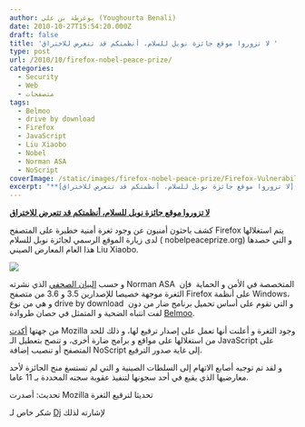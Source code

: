 ```yaml
---
author: يوغرطة بن علي (Youghourta Benali)
date: 2010-10-27T15:54:20.000Z
draft: false
title: 'لا تزوروا موقع جائزة نوبل للسلام، أنظمتكم قد تتعرض للاختراق '
type: post
url: /2010/10/firefox-nobel-peace-prize/
categories:
  - Security
  - Web
  - متصفحات
tags:
  - Belmoo
  - drive by download
  - Firefox
  - JavaScript
  - Liu Xiaobo
  - Nobel
  - Norman ASA
  - NoScript
coverImage: /static/images/firefox-nobel-peace-prize/Firefox-Vulnerability.jpg
excerpt: "**[لا تزوروا موقع جائزة نوبل للسلام، أنظمتكم قد تتعرض للاختراق](https://www.it-scoop.com/2010/10/firefox-nobel-peace-prize/)**\n\nكشف باحثون أمنيون عن وجود ثغرة أمنية خطيرة على المتصفح Firefox يتم استغلالها لدى زيارة الموقع الرسمي لجائزة نوبل للسلام (\_nobelpeaceprize.org) و التي حصدها هذا العام المعارض الصيني Liu Xiaobo.\n\n\n\nو حسب"
---
```

**[لا تزوروا موقع جائزة نوبل للسلام، أنظمتكم قد تتعرض للاختراق](https://www.it-scoop.com/2010/10/firefox-nobel-peace-prize/)**

كشف باحثون أمنيون عن وجود ثغرة أمنية خطيرة على المتصفح Firefox يتم استغلالها لدى زيارة الموقع الرسمي لجائزة نوبل للسلام ( nobelpeaceprize.org) و التي حصدها هذا العام المعارض الصيني Liu Xiaobo.

![](/static/images/firefox-nobel-peace-prize/Firefox-Vulnerability.jpg)

و حسب [البيان الصحفي](http://norman.com/about_norman/press_center/news_archive/2010/129223/en) الذي نشرته Norman ASA  المتخصصة في الأمن و الحماية  فإن الثغرة موجهة خصيصا للإصدارين 3.5 و 3.6 من متصفح Firefox على أنظمة Windows، و هي من نوع drive by download  و التي تقوم على أساس تحميل برنامج ضار من دون لفت انتباه الضحية و المتمثل في حصان طروادة [Belmoo](http://www.norman.com/security_center/virus_description_archive/129146/).

من جهتها [أكدت](http://blog.mozilla.com/security/2010/10/26/critical-vulnerability-in-firefox-3-5-and-firefox-3-6/) Mozilla وجود الثغرة و أعلنت أنها تعمل على إصدار ترقيع لها، و ذلك للحد من استغلالها على مواقع و برامج ضارة أخرى، و تنصح بتعطيل الـ JavaScript على المتصفح أو تنصيب إضافة NoScript إلى غاية صدور الترقيع.

و لقد تم توجيه أصابع الاتهام إلى السلطات الصينية و التي لم تستسغ منح الجائزة لأحد معارضيها الذي يقبع في أحد سجونها لتنفيذ عقوبة سجنه المحددة بـ 11 عاما.

تحديث: أصدرت Mozilla تحديثا لترقيع الثغرة

شكر خاص لـ [Dj](https://www.it-scoop.com/2010/10/firefox-nobel-peace-prize/#comment-3908) لإشارته لذلك
